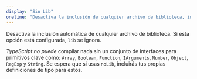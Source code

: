```yaml
---
display: "Sin Lib"
oneline: "Desactiva la inclusión de cualquier archivo de biblioteca, incluido el `lib.d.ts` predeterminado."
---
```


Desactiva la inclusión automática de cualquier archivo de biblioteca.
Si esta opción está configurada, `lib` se ignora.

*TypeScript no puede* compilar nada sin un conjunto de interfaces para primitivos clave como: `Array`, `Boolean`, `Function`, `IArguments`, `Number`, `Object`, `RegExp` y `String`. Se espera que si usas `noLib`, incluirás tus propias definiciones de tipo para estos.
